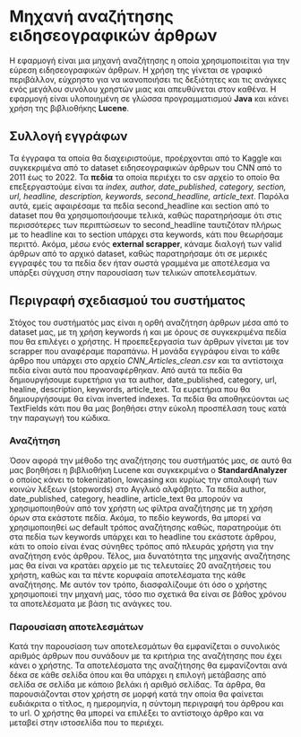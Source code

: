 ﻿# Μηχανή αναζήτησης ειδησεογραφικών άρθρων
Η εφαρμογή είναι μια μηχανή αναζήτησης η οποία χρησιμοποιείται για την εύρεση ειδησεογραφικών άρθρων. Η χρήση της γίνεται σε γραφικό περιβάλλον, εύχρηστο για να ικανοποιήσει τις δεξιότητες και τις ανάγκες ενός μεγάλου συνόλου χρηστών μιας και απευθύνεται στον καθένα. Η εφαρμογή είναι υλοποιημένη σε γλώσσα προγραμματισμού **Java** και κάνει χρήση της βιβλιοθήκης **Lucene**.

## Συλλογή εγγράφων
Τα έγγραφα τα οποία θα διαχειριστούμε, προέρχονται από το Kaggle και συγκεκριμένα από το dataset ειδησεογραφικών άρθρων του CNN από το 2011 έως το 2022. Τα **πεδία** τα οποία περιέχει το csv αρχείο το οποίο θα επεξεργαστούμε είναι τα *index, author, date_published, category, section, url, headline, description, keywords, second_headline, article_text*. Παρόλα αυτά, εμείς αφαιρέσαμε τα πεδία second_headline και section από το dataset που θα χρησιμοποιήσουμε τελικά, καθώς παρατηρήσαμε ότι στις περισσότερες των περιπτώσεων το second_headline ταυτιζόταν πλήρως με το headline και το section υπάρχει στα keywords, κάτι που θεωρήσαμε περιττό. Ακόμα, μέσω ενός **external scrapper**, κάναμε διαλογή των valid άρθρων από το αρχικό dataset, καθώς παρατηρήσαμε ότι σε μερικές εγγραφές του τα πεδία δεν ήταν σωστά γραμμένα με αποτέλεσμα να υπάρξει σύγχυση στην παρουσίαση των τελικών αποτελεσμάτων.

## Περιγραφή σχεδιασμού του συστήματος
Στόχος του συστήματός μας είναι η ορθή αναζήτηση άρθρων μέσα από το dataset μας, με τη χρήση keywords ή και με όρους σε συγκεκριμένα πεδία που θα επιλέγει ο χρήστης. Η προεπεξεργασία των άρθρων γίνεται με τον scrapper που αναφέραμε παραπάνω. Η μονάδα εγγράφου είναι το κάθε άρθρο που υπάρχει στο αρχείο *CNN_Articles_clean.csv* και τα αντίστοιχα πεδία είναι αυτά που προαναφέρθηκαν. Από αυτά τα πεδία θα δημιουργήσουμε ευρετήρια για τα author, date_published, category, url, healine, description, keywords, article_text. Τα ευρετήρια που θα δημιουργήσουμε θα είναι inverted indexes. Τα πεδία θα αποθηκεύονται ως TextFields κάτι που θα μας βοηθήσει στην εύκολη προσπέλαση τους κατά την παραγωγή του κώδικα. 

### Αναζήτηση
Όσον αφορά την μέθοδο της αναζήτησης του συστήματός μας, σε αυτό θα μας βοηθήσει η βιβλιοθήκη Lucene και συγκεκριμένα ο **StandardAnalyzer** ο οποίος κάνει το tokenization, lowcasing και κυρίως την απαλοιφή των κοινών λέξεων (stopwords) στο Αγγλικό αλφάβητο. Τα πεδία author, date_published, category, headline, article_text θα μπορούν να χρησιμοποιηθούν από τον χρήστη ως φίλτρα αναζήτησης με τη χρήση όρων στα εκάστοτε πεδία. Ακόμα, το πεδίο keywords, θα μπορεί να χρησιμοποιηθεί ως default τρόπος αναζήτησης καθώς, παρατηρούμε ότι στα πεδία των keywords υπάρχει και το headline του εκάστοτε άρθρου, κάτι το οποίο είναι ένας σύνηθες τρόπος από πλευράς χρήστη για την αναζήτηση ενός άρθρου. Τέλος, μια δυνατότητα της μηχανής αναζήτησης μας θα είναι να κρατάει αρχείο με τις τελευταίες 20 αναζητήσεις του χρήστη, καθώς και τα πέντε κορυφαία αποτελέσματα της κάθε αναζήτησης. Με αυτόν τον τρόπο, διασφαλίζουμε ότι όσο ο χρήστης χρησιμοποιεί την μηχανή μας, τόσο πιο σχετικά θα είναι σε βάθος χρόνου τα αποτελέσματα με βάση τις ανάγκες του.

### Παρουσίαση αποτελεσμάτων
Κατά την παρουσίαση των αποτελεσμάτων θα εμφανίζεται ο συνολικός αριθμός άρθρων που συνάδουν με τα κριτήρια της αναζήτησης που έχει κάνει ο χρήστης. Τα αποτελέσματα της αναζήτησης θα εμφανίζονται ανά δέκα σε κάθε σελίδα όπου και θα υπάρχει η επιλογή μετάβασης από σελίδα σε σελίδα με κάποιο βελάκι ή αριθμό σελίδας. Τα άρθρα, θα παρουσιάζονται στον χρήστη σε μορφή κατά την οποία θα φαίνεται ευδιάκριτα ο τίτλος, η ημερομηνία, η σύντομη περιγραφή του άρθρου και το url. Ο χρήστης θα μπορεί να επιλέξει το αντίστοιχο άρθρο και να μεταβεί στην ιστοσελίδα που το περιέχει.
